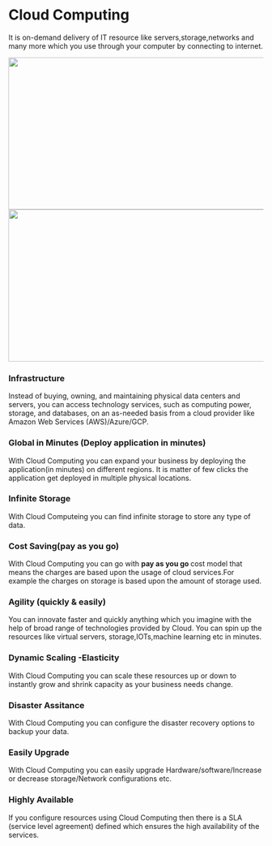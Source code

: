 # Cloud Computing
It is on-demand delivery of IT resource like servers,storage,networks and many more which you use through your computer by connecting to internet. 

<img src="https://github.com/kmitsolution/AWS/blob/main/Certifications/Solution_Associate_Architect/images/CloudComputing.JPG" width=700 height=300 />



<img src="https://github.com/kmitsolution/AWS/blob/main/Certifications/Solution_Associate_Architect/images/CloudComputingAdvantages.png" width=700 height=300 />


### Infrastructure 
 Instead of buying, owning, and maintaining physical data centers and servers, you can access technology services, such as computing power, storage, and databases, on an as-needed basis from a cloud provider like Amazon Web Services (AWS)/Azure/GCP.
### Global in Minutes (Deploy application in minutes)
 With Cloud Computing you can expand your business by deploying the application(in minutes) on different regions. It is matter of few clicks the application get deployed in multiple physical locations. 
### Infinite Storage 
 With Cloud Computeing you can find infinite storage to store any type of data.
### Cost Saving(pay as you go)
 With Cloud Computing you can go with <b>pay as you go </b> cost model that means the charges are based upon the usage of cloud services.For example the charges on storage is based upon the amount of storage used.
### Agility (quickly & easily)
 You can innovate faster and quickly anything which you imagine with the help of broad range of technologies provided by Cloud. You can spin up the resources like virtual servers, storage,IOTs,machine learning etc in minutes.
### Dynamic Scaling -Elasticity 
 With Cloud Computing you can scale these resources up or down to instantly grow and shrink capacity as your business needs change.
### Disaster Assitance
 With Cloud Computing you can configure the disaster recovery options to backup your data.
### Easily Upgrade
 With Cloud Computing you can easily upgrade Hardware/software/Increase or decrease storage/Network  configurations etc.
### Highly Available
 If you configure resources using Cloud Computing then there is a SLA (service level agreement) defined which ensures the high availability of the services.
 

